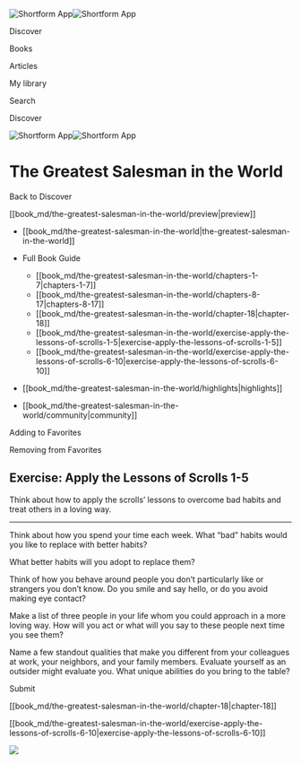 ![Shortform App](/img/logo.36a2399e.svg)![Shortform App](/img/logo-dark.70c1b072.svg)

Discover

Books

Articles

My library

Search

Discover

![Shortform App](/img/logo.36a2399e.svg)![Shortform App](/img/logo-dark.70c1b072.svg)

# The Greatest Salesman in the World

Back to Discover

[[book_md/the-greatest-salesman-in-the-world/preview|preview]]

  * [[book_md/the-greatest-salesman-in-the-world|the-greatest-salesman-in-the-world]]
  * Full Book Guide

    * [[book_md/the-greatest-salesman-in-the-world/chapters-1-7|chapters-1-7]]
    * [[book_md/the-greatest-salesman-in-the-world/chapters-8-17|chapters-8-17]]
    * [[book_md/the-greatest-salesman-in-the-world/chapter-18|chapter-18]]
    * [[book_md/the-greatest-salesman-in-the-world/exercise-apply-the-lessons-of-scrolls-1-5|exercise-apply-the-lessons-of-scrolls-1-5]]
    * [[book_md/the-greatest-salesman-in-the-world/exercise-apply-the-lessons-of-scrolls-6-10|exercise-apply-the-lessons-of-scrolls-6-10]]
  * [[book_md/the-greatest-salesman-in-the-world/highlights|highlights]]
  * [[book_md/the-greatest-salesman-in-the-world/community|community]]



Adding to Favorites 

Removing from Favorites 

## Exercise: Apply the Lessons of Scrolls 1-5

Think about how to apply the scrolls’ lessons to overcome bad habits and treat others in a loving way.

* * *

Think about how you spend your time each week. What “bad” habits would you like to replace with better habits?

What better habits will you adopt to replace them?

Think of how you behave around people you don’t particularly like or strangers you don’t know. Do you smile and say hello, or do you avoid making eye contact?

Make a list of three people in your life whom you could approach in a more loving way. How will you act or what will you say to these people next time you see them?

Name a few standout qualities that make you different from your colleagues at work, your neighbors, and your family members. Evaluate yourself as an outsider might evaluate you. What unique abilities do you bring to the table?

Submit 

[[book_md/the-greatest-salesman-in-the-world/chapter-18|chapter-18]]

[[book_md/the-greatest-salesman-in-the-world/exercise-apply-the-lessons-of-scrolls-6-10|exercise-apply-the-lessons-of-scrolls-6-10]]

![](https://bat.bing.com/action/0?ti=56018282&Ver=2&mid=7fe26b62-7989-4355-97a4-893c22cebf5e&sid=1711133063fa11eebdec89a8b8ae3bbc&vid=171147a063fa11eea7440fcfeb230d96&vids=0&msclkid=N&pi=0&lg=en-US&sw=800&sh=600&sc=24&nwd=1&tl=Shortform%20%7C%20Book&p=https%3A%2F%2Fwww.shortform.com%2Fapp%2Fbook%2Fthe-greatest-salesman-in-the-world%2Fexercise-apply-the-lessons-of-scrolls-1-5&r=&lt=610&evt=pageLoad&sv=1&rn=130430)
